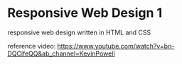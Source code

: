 # Responsive Web Design 1 
responsive web design written in HTML and CSS

reference video:
https://www.youtube.com/watch?v=bn-DQCifeQQ&ab_channel=KevinPowell
